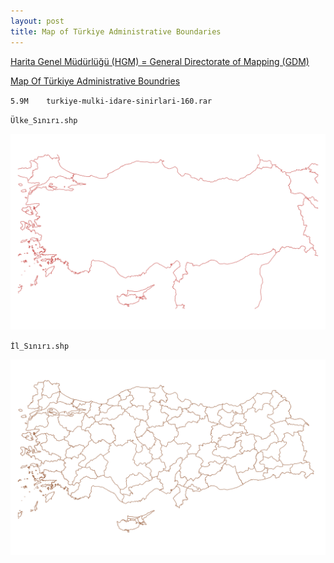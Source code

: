 ```yaml
---
layout: post
title: Map of Türkiye Administrative Boundaries
---
```


[Harita Genel Müdürlüğü (HGM) = General Directorate of Mapping (GDM)](https://www.harita.gov.tr/urun/political-map-of-turkiye/232)

[Map Of Türkiye Administrative Boundries](https://www.harita.gov.tr/urun/map-of-turkiye-administrative-boundries/266)

`5.9M    turkiye-mulki-idare-sinirlari-160.rar`

`Ülke_Sınırı.shp`

![Map Of Türkiye Administrative Boundaries](/images/HGM/Ulke_Siniri.png)

`İl_Sınırı.shp`

![Map Of Türkiye Administrative Boundaries](/images/HGM/Il_Siniri.png)